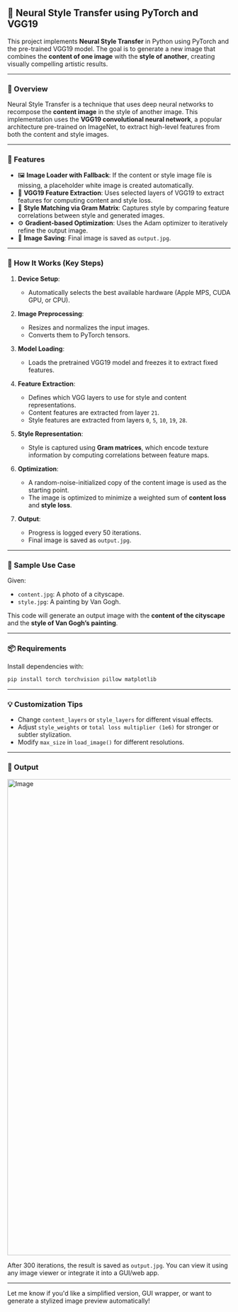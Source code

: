 ## 🎨 Neural Style Transfer using PyTorch and VGG19

This project implements **Neural Style Transfer** in Python using PyTorch and the pre-trained VGG19 model. The goal is to generate a new image that combines the **content of one image** with the **style of another**, creating visually compelling artistic results.

---

### 🚀 Overview

Neural Style Transfer is a technique that uses deep neural networks to recompose the **content image** in the style of another image. This implementation uses the **VGG19 convolutional neural network**, a popular architecture pre-trained on ImageNet, to extract high-level features from both the content and style images.

---

### 📁 Features

* 🖼️ **Image Loader with Fallback**: If the content or style image file is missing, a placeholder white image is created automatically.
* 🧠 **VGG19 Feature Extraction**: Uses selected layers of VGG19 to extract features for computing content and style loss.
* 🎨 **Style Matching via Gram Matrix**: Captures style by comparing feature correlations between style and generated images.
* ⚙️ **Gradient-based Optimization**: Uses the Adam optimizer to iteratively refine the output image.
* 💾 **Image Saving**: Final image is saved as `output.jpg`.

---

### 📜 How It Works (Key Steps)

1. **Device Setup**:

   * Automatically selects the best available hardware (Apple MPS, CUDA GPU, or CPU).

2. **Image Preprocessing**:

   * Resizes and normalizes the input images.
   * Converts them to PyTorch tensors.

3. **Model Loading**:

   * Loads the pretrained VGG19 model and freezes it to extract fixed features.

4. **Feature Extraction**:

   * Defines which VGG layers to use for style and content representations.
   * Content features are extracted from layer `21`.
   * Style features are extracted from layers `0`, `5`, `10`, `19`, `28`.

5. **Style Representation**:

   * Style is captured using **Gram matrices**, which encode texture information by computing correlations between feature maps.

6. **Optimization**:

   * A random-noise-initialized copy of the content image is used as the starting point.
   * The image is optimized to minimize a weighted sum of **content loss** and **style loss**.

7. **Output**:

   * Progress is logged every 50 iterations.
   * Final image is saved as `output.jpg`.

---

### 🧪 Sample Use Case

Given:

* `content.jpg`: A photo of a cityscape.
* `style.jpg`: A painting by Van Gogh.

This code will generate an output image with the **content of the cityscape** and the **style of Van Gogh’s painting**.

---

### 📦 Requirements

Install dependencies with:

```bash
pip install torch torchvision pillow matplotlib
```

---

### 💡 Customization Tips

* Change `content_layers` or `style_layers` for different visual effects.
* Adjust `style_weights` or `total loss multiplier (1e6)` for stronger or subtler stylization.
* Modify `max_size` in `load_image()` for different resolutions.

---

### 📸 Output

<img width="1075" alt="Image" src="https://github.com/user-attachments/assets/1299ffb0-4a38-40b1-91c0-999afab66fc4" />

After 300 iterations, the result is saved as `output.jpg`. You can view it using any image viewer or integrate it into a GUI/web app.

---

Let me know if you'd like a simplified version, GUI wrapper, or want to generate a stylized image preview automatically!

